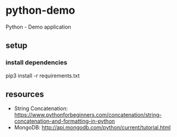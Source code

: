 # python-demo
Python - Demo application

## setup

### install dependencies

pip3 install -r requirements.txt

## resources

* String Concatenation: https://www.pythonforbeginners.com/concatenation/string-concatenation-and-formatting-in-python
* MongoDB: http://api.mongodb.com/python/current/tutorial.html
